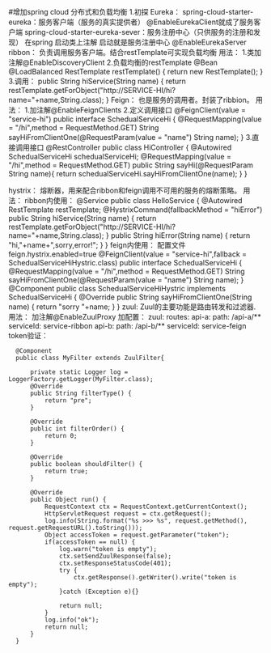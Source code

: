 #增加spring cloud 分布式和负载均衡
1.初探
  Eureka：
   spring-cloud-starter-eureka：服务客户端（服务的真实提供者）
     @EnableEurekaClient就成了服务客户端
   spring-cloud-starter-eureka-sever：服务注册中心（只供服务的注册和发现）
     在spring 启动类上注解 启动就是服务注册中心
     @EnableEurekaServer
  ribbon：
     负责调用服务客户端。结合restTemplate可实现负载均衡
     用法：
     1.类加注解@EnableDiscoveryClient
     2.负载均衡的restTemplate
         @Bean
         @LoadBalanced
         RestTemplate restTemplate() {
             return new RestTemplate();
         }
       3.调用：
       public String hiService(String name) {
               return restTemplate.getForObject("http://SERVICE-HI/hi?name="+name,String.class);
           }
  Feign：
     也是服务的调用者。封装了ribbion。
     用法：
     1.加注解@EnableFeignClients
     2.定义调用接口
        @FeignClient(value = "service-hi")
        public interface SchedualServiceHi {
            @RequestMapping(value = "/hi",method = RequestMethod.GET)
            String sayHiFromClientOne(@RequestParam(value = "name") String name);
        }
        3.直接调用接口
        @RestController
        public class HiController {
            @Autowired
            SchedualServiceHi schedualServiceHi;
            @RequestMapping(value = "/hi",method = RequestMethod.GET)
            public String sayHi(@RequestParam String name){
                return schedualServiceHi.sayHiFromClientOne(name);
            }
        }
        
  hystrix：
       熔断器，用来配合ribbon和feign调用不可用的服务的熔断策略。
       用法：
        ribbon内使用：
       @Service
       public class HelloService {
           @Autowired
           RestTemplate restTemplate;
           @HystrixCommand(fallbackMethod = "hiError")
           public String hiService(String name) {
               return restTemplate.getForObject("http://SERVICE-HI/hi?name="+name,String.class);
           }
           public String hiError(String name) {
               return "hi,"+name+",sorry,error!";
           }
       }
       feign内使用：
       配置文件feign.hystrix.enabled=true
       @FeignClient(value = "service-hi",fallback = SchedualServiceHiHystric.class)
       public interface SchedualServiceHi {
           @RequestMapping(value = "/hi",method = RequestMethod.GET)
           String sayHiFromClientOne(@RequestParam(value = "name") String name);
       }
       @Component
       public class SchedualServiceHiHystric implements SchedualServiceHi {
           @Override
           public String sayHiFromClientOne(String name) {
               return "sorry "+name;
           }
       }
  zuul:
      Zuul的主要功能是路由转发和过滤器.
      用法：
          加注解@EnableZuulProxy
          加配置：
              zuul:
                routes:
                  api-a:
                    path: /api-a/**
                    serviceId: service-ribbon
                  api-b:
                    path: /api-b/**
                    serviceId: service-feign
      token验证：
      
      @Component
      public class MyFilter extends ZuulFilter{
      
          private static Logger log = LoggerFactory.getLogger(MyFilter.class);
          @Override
          public String filterType() {
              return "pre";
          }
      
          @Override
          public int filterOrder() {
              return 0;
          }
      
          @Override
          public boolean shouldFilter() {
              return true;
          }
      
          @Override
          public Object run() {
              RequestContext ctx = RequestContext.getCurrentContext();
              HttpServletRequest request = ctx.getRequest();
              log.info(String.format("%s >>> %s", request.getMethod(), request.getRequestURL().toString()));
              Object accessToken = request.getParameter("token");
              if(accessToken == null) {
                  log.warn("token is empty");
                  ctx.setSendZuulResponse(false);
                  ctx.setResponseStatusCode(401);
                  try {
                      ctx.getResponse().getWriter().write("token is empty");
                  }catch (Exception e){}
      
                  return null;
              }
              log.info("ok");
              return null;
          }
      }